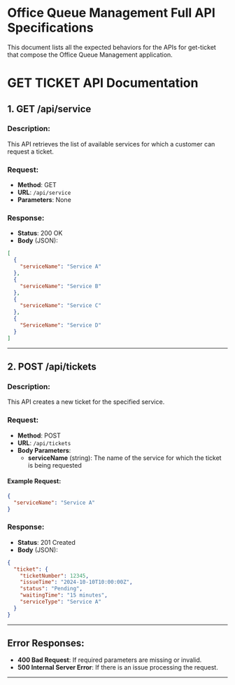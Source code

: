 # Office Queue Management Full API Specifications

This document lists all the expected behaviors for the APIs for get-ticket that compose the Office Queue Management application.


# GET TICKET API Documentation

## 1. GET /api/service

### Description:
This API retrieves the list of available services for which a customer can request a ticket.

### Request:
- **Method**: GET
- **URL**: `/api/service`
- **Parameters**: None

### Response:
- **Status**: 200 OK
- **Body** (JSON):
```json
[
  {
    "serviceName": "Service A"
  },
  {
    "serviceName": "Service B"
  },
  {
    "serviceName": "Service C"
  },
  {
    "ServiceName": "Service D"
  }
]
```

---

## 2. POST /api/tickets

### Description:
This API creates a new ticket for the specified service.

### Request:
- **Method**: POST
- **URL**: `/api/tickets`
- **Body Parameters**:
    - **serviceName** (string): The name of the service for which the ticket is being requested

#### Example Request:
```json
{
  "serviceName": "Service A"
}
```

### Response:
- **Status**: 201 Created
- **Body** (JSON):
```json
{
  "ticket": {
    "ticketNumber": 12345,
    "issueTime": "2024-10-10T10:00:00Z",
    "status": "Pending",
    "waitingTime": "15 minutes",
    "serviceType": "Service A"
  }
}
```

---

## Error Responses:

- **400 Bad Request**: If required parameters are missing or invalid.
- **500 Internal Server Error**: If there is an issue processing the request.

---
